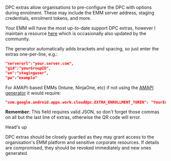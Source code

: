 DPC extras allow organisations to pre-configure the DPC with options during enrolment. These may include the EMM server address, staging credentials, enrolment tokens, and more.

Your EMM will have the most up-to-date support DPC extras, however I maintain a resource [here](/android/android-enterprise-zero-touch-dpc-extras-collection/) which is occasionally also updated by the community.

The generator automatically adds brackets and spacing, so just enter the extras one-per-line, e.g.:

```json
"serverurl":"your.server.com",
"gid":"yourGroupID",
"un":"staginguser",
"pw":"example"
```

For AMAPI-based EMMs (Intune, NinjaOne, etc) if not using the [AMAPI generator](/qr-generator) it would require:

```json
"com.google.android.apps.work.clouddpc.EXTRA_ENROLLMENT_TOKEN": "YourEnrolmentToken" 
```

**Remember**: This field requires valid JSON, so don't forget those commas on all but the last line of extras, otherwise the QR code will error.

<div class="callout callout-orange">
<div class="callout-heading callout-heading-small">Head's up</div>

DPC extras should be closely guarded as they may grant access to the organisation's EMM platform and sensitive corporate resources. If details are compromised, they should be revoked immediately and new ones generated.

</div>